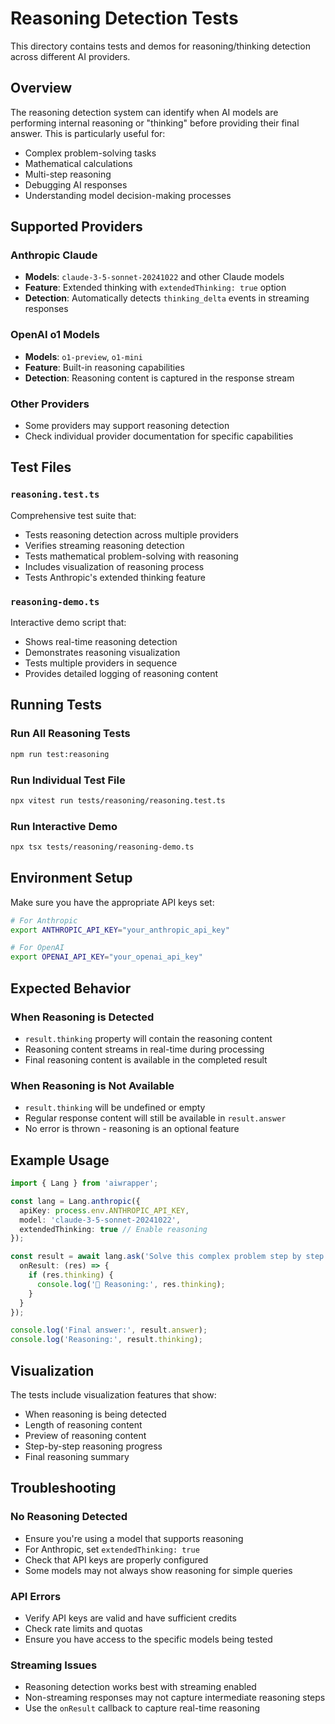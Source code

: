# Reasoning Detection Tests

This directory contains tests and demos for reasoning/thinking detection across different AI providers.

## Overview

The reasoning detection system can identify when AI models are performing internal reasoning or "thinking" before providing their final answer. This is particularly useful for:

- Complex problem-solving tasks
- Mathematical calculations
- Multi-step reasoning
- Debugging AI responses
- Understanding model decision-making processes

## Supported Providers

### Anthropic Claude
- **Models**: `claude-3-5-sonnet-20241022` and other Claude models
- **Feature**: Extended thinking with `extendedThinking: true` option
- **Detection**: Automatically detects `thinking_delta` events in streaming responses

### OpenAI o1 Models
- **Models**: `o1-preview`, `o1-mini`
- **Feature**: Built-in reasoning capabilities
- **Detection**: Reasoning content is captured in the response stream

### Other Providers
- Some providers may support reasoning detection
- Check individual provider documentation for specific capabilities

## Test Files

### `reasoning.test.ts`
Comprehensive test suite that:
- Tests reasoning detection across multiple providers
- Verifies streaming reasoning detection
- Tests mathematical problem-solving with reasoning
- Includes visualization of reasoning process
- Tests Anthropic's extended thinking feature

### `reasoning-demo.ts`
Interactive demo script that:
- Shows real-time reasoning detection
- Demonstrates reasoning visualization
- Tests multiple providers in sequence
- Provides detailed logging of reasoning content

## Running Tests

### Run All Reasoning Tests
```bash
npm run test:reasoning
```

### Run Individual Test File
```bash
npx vitest run tests/reasoning/reasoning.test.ts
```

### Run Interactive Demo
```bash
npx tsx tests/reasoning/reasoning-demo.ts
```

## Environment Setup

Make sure you have the appropriate API keys set:

```bash
# For Anthropic
export ANTHROPIC_API_KEY="your_anthropic_api_key"

# For OpenAI
export OPENAI_API_KEY="your_openai_api_key"
```

## Expected Behavior

### When Reasoning is Detected
- `result.thinking` property will contain the reasoning content
- Reasoning content streams in real-time during processing
- Final reasoning content is available in the completed result

### When Reasoning is Not Available
- `result.thinking` will be undefined or empty
- Regular response content will still be available in `result.answer`
- No error is thrown - reasoning is an optional feature

## Example Usage

```typescript
import { Lang } from 'aiwrapper';

const lang = Lang.anthropic({
  apiKey: process.env.ANTHROPIC_API_KEY,
  model: 'claude-3-5-sonnet-20241022',
  extendedThinking: true // Enable reasoning
});

const result = await lang.ask('Solve this complex problem step by step...', {
  onResult: (res) => {
    if (res.thinking) {
      console.log('🧠 Reasoning:', res.thinking);
    }
  }
});

console.log('Final answer:', result.answer);
console.log('Reasoning:', result.thinking);
```

## Visualization

The tests include visualization features that show:
- When reasoning is being detected
- Length of reasoning content
- Preview of reasoning content
- Step-by-step reasoning progress
- Final reasoning summary

## Troubleshooting

### No Reasoning Detected
- Ensure you're using a model that supports reasoning
- For Anthropic, set `extendedThinking: true`
- Check that API keys are properly configured
- Some models may not always show reasoning for simple queries

### API Errors
- Verify API keys are valid and have sufficient credits
- Check rate limits and quotas
- Ensure you have access to the specific models being tested

### Streaming Issues
- Reasoning detection works best with streaming enabled
- Non-streaming responses may not capture intermediate reasoning steps
- Use the `onResult` callback to capture real-time reasoning
